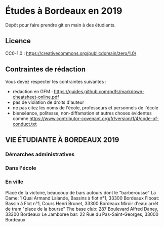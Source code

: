 # Études à Bordeaux en 2019

Dépôt pour faire prendre git en main à des étudiants.

## Licence

CC0-1.0 : https://creativecommons.org/publicdomain/zero/1.0/

## Contraintes de rédaction

Vous devez respecter les contraintes suivantes :

* rédaction en GFM : https://guides.github.com/pdfs/markdown-cheatsheet-online.pdf
* pas de violation de droits d'auteur
* ne pas citez les noms de l'école, professeurs et personnels de l'école
* bienséance, politesse, non-diffamation et autres choses évidentes comme https://www.contributor-covenant.org/fr/version/1/4/code-of-conduct.txt

## VIE ÉTUDIANTE À BORDEAUX 2019

### Démarches administratives

### Dans l'école

### En ville
Place de la victoire, beaucoup de bars autours dont le "barberousse"
La Dame: 1 Quai Armand Lalande, Bassins à flot n°1, 33300 Bordeaux
l'Iboat: Bassin à Flot n°1, Cours Henri Brunet, 33300 Bordeaux
Miroir d'eau: arrêt de tram "place de la bourse"
The base club: 287 Boulevard Alfred Daney, 33300 Bordeaux
Le Jamboree bar: 22 Rue du Pas-Saint-Georges, 33000 Bordeaux
